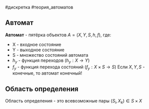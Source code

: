 #дискретка #теория_автоматов 
## Автомат
**Автомат** - пятёрка объектов
$A = (X, Y, S, h, f)$, где:
- X - входное состояние
- Y - выходное состояние
- S - множество состояний автомата
- $h_y$ - функция переходов ($h_y: X \to Y$)
- $f_y$ - функция перехода состояний ($f_y: X \times S \to S$)
Если $X, Y, S$ - конечные, то автомат конечный!
## Область определения
Область определения - это всевозможные пары $(S_i, X_k) \in S \times X$